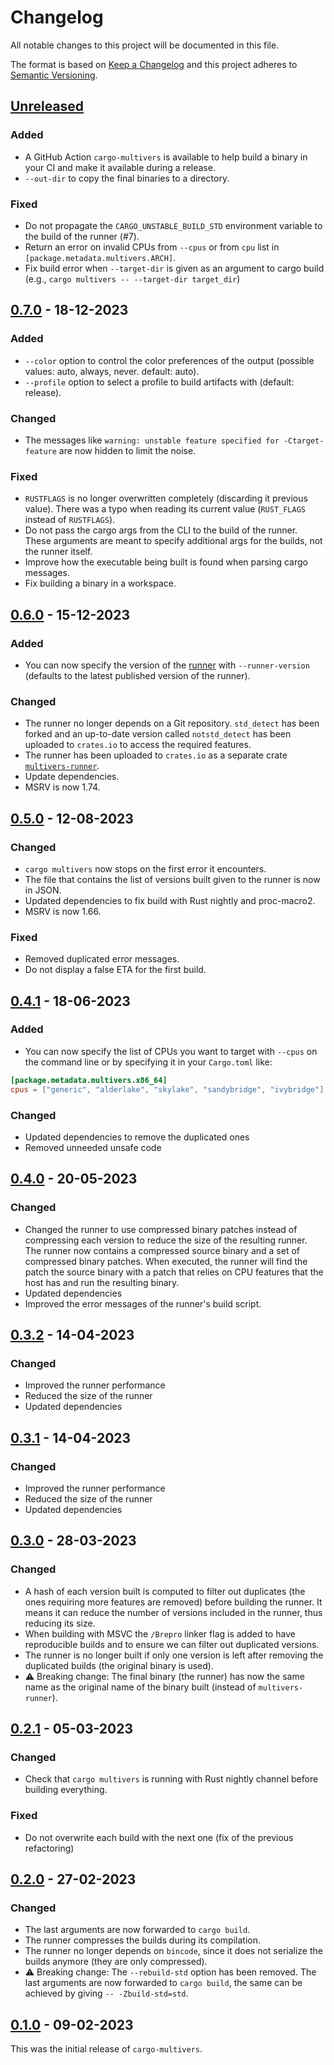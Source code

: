# Changelog

All notable changes to this project will be documented in this file.

The format is based on [Keep a Changelog](https://keepachangelog.com/)
and this project adheres to [Semantic Versioning](https://semver.org/).

## [Unreleased]

### Added

- A GitHub Action `cargo-multivers` is available to help build a binary in your CI and make it available during a release.
- `--out-dir` to copy the final binaries to a directory.

### Fixed

- Do not propagate the `CARGO_UNSTABLE_BUILD_STD` environment variable to the build of the runner (#7).
- Return an error on invalid CPUs from `--cpus` or from `cpu` list in `[package.metadata.multivers.ARCH]`.
- Fix build error when `--target-dir` is given as an argument to cargo build (e.g., `cargo multivers -- --target-dir target_dir`)

[Unreleased]: https://github.com/ronnychevalier/cargo-multivers/compare/v0.7.0...HEAD

## [0.7.0] - 18-12-2023

### Added

- `--color` option to control the color preferences of the output (possible values: auto, always, never. default: auto).
- `--profile` option to select a profile to build artifacts with (default: release).

### Changed

- The messages like `warning: unstable feature specified for -Ctarget-feature` are now hidden to limit the noise.

### Fixed

- `RUSTFLAGS` is no longer overwritten completely (discarding it previous value). There was a typo when reading its current value (`RUST_FLAGS` instead of `RUSTFLAGS`).
- Do not pass the cargo args from the CLI to the build of the runner. These arguments are meant to specify additional args for the builds, not the runner itself.
- Improve how the executable being built is found when parsing cargo messages.
- Fix building a binary in a workspace.

[0.7.0]: https://github.com/ronnychevalier/cargo-multivers/compare/v0.6.0...v0.7.0

## [0.6.0] - 15-12-2023

### Added

- You can now specify the version of the [runner][multivers-runner] with `--runner-version` (defaults to the latest published version of the runner).

### Changed

- The runner no longer depends on a Git repository.
  `std_detect` has been forked and an up-to-date version called `notstd_detect` has been uploaded to `crates.io` to access the required features.
- The runner has been uploaded to `crates.io` as a separate crate [`multivers-runner`][multivers-runner].
- Update dependencies.
- MSRV is now 1.74.

[0.6.0]: https://github.com/ronnychevalier/cargo-multivers/compare/v0.5.0...v0.6.0

## [0.5.0] - 12-08-2023

### Changed

- `cargo multivers` now stops on the first error it encounters.
- The file that contains the list of versions built given to the runner is now in JSON.
- Updated dependencies to fix build with Rust nightly and proc-macro2.
- MSRV is now 1.66.

### Fixed

- Removed duplicated error messages.
- Do not display a false ETA for the first build.

[0.5.0]: https://github.com/ronnychevalier/cargo-multivers/compare/v0.4.1...v0.5.0

## [0.4.1] - 18-06-2023

### Added

- You can now specify the list of CPUs you want to target with `--cpus` on the command line or by specifying it in your `Cargo.toml` like:

```toml
[package.metadata.multivers.x86_64]
cpus = ["generic", "alderlake", "skylake", "sandybridge", "ivybridge"]
```

### Changed

- Updated dependencies to remove the duplicated ones
- Removed unneeded unsafe code

[0.4.1]: https://github.com/ronnychevalier/cargo-multivers/compare/v0.4.0...v0.4.1

## [0.4.0] - 20-05-2023

### Changed

- Changed the runner to use compressed binary patches instead of compressing each version to reduce the size of the resulting runner.
  The runner now contains a compressed source binary and a set of compressed binary patches.
  When executed, the runner will find the patch the source binary with a patch that relies on CPU features that the host has and run the resulting binary.
- Updated dependencies
- Improved the error messages of the runner's build script.

[0.4.0]: https://github.com/ronnychevalier/cargo-multivers/compare/v0.3.2...v0.4.0

## [0.3.2] - 14-04-2023

### Changed

- Improved the runner performance
- Reduced the size of the runner
- Updated dependencies

[0.3.2]: https://github.com/ronnychevalier/cargo-multivers/compare/v0.3.1...v0.3.2

## [0.3.1] - 14-04-2023

### Changed

- Improved the runner performance
- Reduced the size of the runner
- Updated dependencies

[0.3.1]: https://github.com/ronnychevalier/cargo-multivers/compare/v0.3.0...v0.3.1

## [0.3.0] - 28-03-2023

### Changed

- A hash of each version built is computed to filter out duplicates (the ones requiring more features are removed) before building the runner. It means it can reduce the number of versions included in the runner, thus reducing its size.
- When building with MSVC the `/Brepro` linker flag is added to have reproducible builds and to ensure we can filter out duplicated versions.
- The runner is no longer built if only one version is left after removing the duplicated builds (the original binary is used).
- ⚠️ Breaking change: The final binary (the runner) has now the same name as the original name of the binary built (instead of `multivers-runner`).

[0.3.0]: https://github.com/ronnychevalier/cargo-multivers/compare/v0.2.1...v0.3.0

## [0.2.1] - 05-03-2023

### Changed

- Check that `cargo multivers` is running with Rust nightly channel before building everything.

### Fixed

- Do not overwrite each build with the next one (fix of the previous refactoring)

[0.2.1]: https://github.com/ronnychevalier/cargo-multivers/compare/v0.2.0...v0.2.1

## [0.2.0] - 27-02-2023

### Changed

- The last arguments are now forwarded to `cargo build`.
- The runner compresses the builds during its compilation.
- The runner no longer depends on `bincode`, since it does not serialize the builds anymore (they are only compressed).
- ⚠️ Breaking change: The `--rebuild-std` option has been removed. The last arguments are now forwarded to `cargo build`, the same can be achieved by giving `-- -Zbuild-std=std`.

[0.2.0]: https://github.com/ronnychevalier/cargo-multivers/compare/v0.1.0...v0.2.0

## [0.1.0] - 09-02-2023

This was the initial release of `cargo-multivers`.

[0.1.0]: https://github.com/ronnychevalier/cargo-multivers/releases/tag/v0.1.0

[multivers-runner]: https://crates.io/crates/multivers-runner
